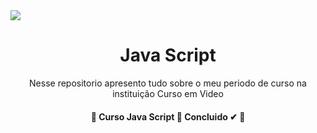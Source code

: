<img src="https://img.shields.io/static/v1?label=JavaScript(Básico)&message=Concluido&color=#ffff00&style=for-the-badge&logo=javascript"/> 

<h1 align="center">Java Script</h1>
<p align="center">Nesse repositorio apresento tudo sobre o meu periodo de curso na instituição Curso em Video</p>

<h4 align="center"> 
	🚧  Curso Java Script 🚀 Concluido ✔ 🚧
</h4>
